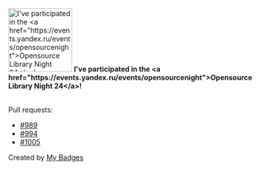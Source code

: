 <img src="https://my-badges.github.io/my-badges/oss-library-night-24.png" alt="I&apos;ve participated in the &lt;a href=&quot;https://events.yandex.ru/events/opensourcenight&quot;&gt;Opensource Library Night 24&lt;/a&gt;!" title="I&apos;ve participated in the &lt;a href=&quot;https://events.yandex.ru/events/opensourcenight&quot;&gt;Opensource Library Night 24&lt;/a&gt;!" width="128">
<strong>I&apos;ve participated in the &lt;a href=&quot;https://events.yandex.ru/events/opensourcenight&quot;&gt;Opensource Library Night 24&lt;/a&gt;!</strong>
<br><br>

Pull requests:

- <a href="https://github.com/google/zx/pull/989">#989</a>
- <a href="https://github.com/google/zx/pull/994">#994</a>
- <a href="https://github.com/google/zx/pull/1005">#1005</a>


Created by <a href="https://github.com/my-badges/my-badges">My Badges</a>